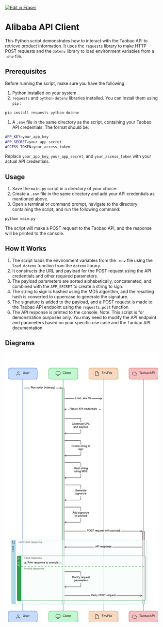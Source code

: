 <p><a target="_blank" href="https://app.eraser.io/workspace/Myn74V7c2RK4JrPk9V2j" id="edit-in-eraser-github-link"><img alt="Edit in Eraser" src="https://firebasestorage.googleapis.com/v0/b/second-petal-295822.appspot.com/o/images%2Fgithub%2FOpen%20in%20Eraser.svg?alt=media&amp;token=968381c8-a7e7-472a-8ed6-4a6626da5501"></a></p>

# Alibaba API Client
This Python script demonstrates how to interact with the Taobao API to retrieve product information. It uses the `requests` library to make HTTP POST requests and the `dotenv` library to load environment variables from a `.env` file.

## Prerequisites
Before running the script, make sure you have the following:

1. Python installed on your system.
2. `requests`  and `python-dotenv`  libraries installed. You can install them using `pip` :
```bash
pip install requests python-dotenv
```
1. A `.env`  file in the same directory as the script, containing your Taobao API credentials. The format should be:
```bash
APP_KEY=your_app_key
APP_SECRET=your_app_secret
ACCESS_TOKEN=your_access_token
```
Replace `your_app_key`, `your_app_secret`, and `your_access_token` with your actual API credentials.

## Usage
1. Save the `main.py`  script in a directory of your choice.
2. Create a `.env`  file in the same directory and add your API credentials as mentioned above.
3. Open a terminal or command prompt, navigate to the directory containing the script, and run the following command:
```bash
python main.py
```
The script will make a POST request to the Taobao API, and the response will be printed to the console.

## How it Works
1. The script loads the environment variables from the `.env`  file using the `load_dotenv`  function from the `dotenv`  library.
2. It constructs the URL and payload for the POST request using the API credentials and other required parameters.
3. The payload parameters are sorted alphabetically, concatenated, and combined with the `APP_SECRET`  to create a string to sign.
4. The string to sign is hashed using the MD5 algorithm, and the resulting hash is converted to uppercase to generate the signature.
5. The signature is added to the payload, and a POST request is made to the Taobao API endpoint using the `requests.post`  function.
6. The API response is printed to the console.
Note: This script is for demonstration purposes only. You may need to modify the API endpoint and parameters based on your specific use case and the Taobao API documentation.


<!-- eraser-additional-content -->
## Diagrams
<!-- eraser-additional-files -->
<a href="/README-Alibaba API Client Interaction-1.eraserdiagram" data-element-id="AEL4JksdF87F6dg5VG1m0"><img src="/.eraser/Myn74V7c2RK4JrPk9V2j___3Jivg2tjMecMlrHwbIVIBR8f7U03___---diagram----dd95c05bc6f05a6355ed26be6e907103-Alibaba-API-Client-Interaction.png" alt="" data-element-id="AEL4JksdF87F6dg5VG1m0" /></a>
<!-- end-eraser-additional-files -->
<!-- end-eraser-additional-content -->
<!--- Eraser file: https://app.eraser.io/workspace/Myn74V7c2RK4JrPk9V2j --->